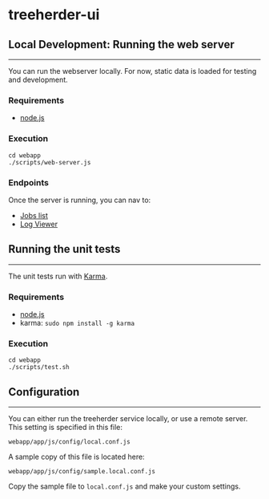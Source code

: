 treeherder-ui
=============


Local Development: Running the web server
-----------------------------------------

-----------------------

You can run the webserver locally.  For now, static data is loaded for testing
and development.


### Requirements

* [node.js](http://nodejs.org/download/)

### Execution

    cd webapp
    ./scripts/web-server.js


### Endpoints

Once the server is running, you can nav to:

* [Jobs list](http://localhost:8000/app/index.html?tree=Try#/jobs)
* [Log Viewer](http://localhost:8000/app/logviewer.html)


Running the unit tests
----------------------

-----------------------

The unit tests run with [Karma](http://karma-runner.github.io/0.8/config/configuration-file.html).


### Requirements

* [node.js](http://nodejs.org/download/)
* karma: ``sudo npm install -g karma``


### Execution

    cd webapp
    ./scripts/test.sh


Configuration
-------------

-------------

You can either run the treeherder service locally, or use a remote server.
This setting is specified in this file:

    webapp/app/js/config/local.conf.js

A sample copy of this file is located here:

    webapp/app/js/config/sample.local.conf.js

Copy the sample file to ``local.conf.js`` and make your custom settings.